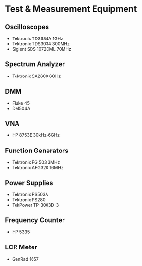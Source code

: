 # Test & Measurement Equipment

## Oscilloscopes
* Tektronix TDS684A 1GHz
* Tektronix TDS3034 300MHz
* Siglent SDS 1072CML 70MHz

## Spectrum Analyzer
* Tektronix SA2600 6GHz

## DMM
* Fluke 45
* DM504A

## VNA
* HP 8753E 30kHz-6GHz

## Function Generators
* Tektronix FG 503 3MHz
* Tektronix AFG320 16MHz

## Power Supplies
* Tektronix PS503A
* Tektronix PS280
* TekPower TP-3003D-3

## Frequency Counter
* HP 5335

## LCR Meter
* GenRad 1657


